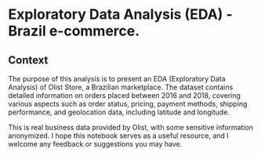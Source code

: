 # Exploratory Data Analysis (EDA) - Brazil e-commerce. 

## Context
The purpose of this analysis is to present an EDA (Exploratory Data Analysis) of Olist Store, a Brazilian marketplace. The dataset contains detailed information on orders placed between 2016 and 2018, covering various aspects such as order status, pricing, payment methods, shipping performance, and geolocation data, including latitude and longitude.

This is real business data provided by Olist, with some sensitive information anonymized. I hope this notebook serves as a useful resource, and I welcome any feedback or suggestions you may have.
